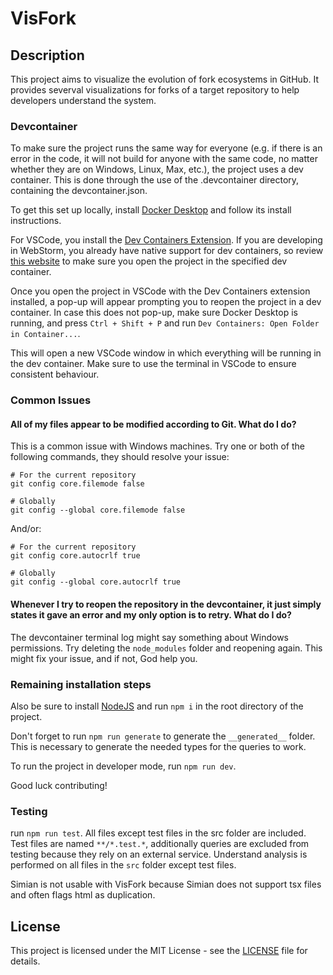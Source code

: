 # VisFork

## Description
This project aims to visualize the evolution of fork ecosystems in GitHub. It provides severval visualizations for forks of a target repository to help developers understand the system.

### Devcontainer
To make sure the project runs the same way for everyone (e.g. if there is an error in the code, it will not build for anyone with the same code, no matter whether they are on Windows, Linux, Max, etc.), the project uses a dev container. This is done through the use of the .devcontainer directory, containing the devcontainer.json.

To get this set up locally, install [Docker Desktop](https://www.docker.com/products/docker-desktop/) and follow its install instructions.

For VSCode, you install the [Dev Containers Extension](https://marketplace.visualstudio.com/items?itemName=ms-vscode-remote.remote-containers). If you are developing in WebStorm, you already have native support for dev containers, so review [this website](https://www.jetbrains.com/help/webstorm/start-dev-container-inside-ide.html) to make sure you open the project in the specified dev container.

Once you open the project in VSCode with the Dev Containers extension installed, a pop-up will appear prompting you to reopen the project in a dev container. In case this does not pop-up, make sure Docker Desktop is running, and press `Ctrl + Shift + P` and run `Dev Containers: Open Folder in Container...`.

This will open a new VSCode window in which everything will be running in the dev container. Make sure to use the terminal in VSCode to ensure consistent behaviour. 

### Common Issues
#### All of my files appear to be modified according to Git. What do I do?
This is a common issue with Windows machines. Try one or both of the following commands, they should resolve your issue:

```
# For the current repository
git config core.filemode false   

# Globally
git config --global core.filemode false
```

And/or:

```
# For the current repository
git config core.autocrlf true  

# Globally
git config --global core.autocrlf true
```

#### Whenever I try to reopen the repository in the devcontainer, it just simply states it gave an error and my only option is to retry. What do I do?
The devcontainer terminal log might say something about Windows permissions. Try deleting the `node_modules` folder and reopening again. This might fix your issue, and if not, God help you.

### Remaining installation steps

Also be sure to install [NodeJS](https://nodejs.org/en) and run `npm i` in the root directory of the project.

Don't forget to run `npm run generate` to generate the `__generated__` folder. This is necessary to generate the needed types for the queries to work.

To run the project in developer mode, run `npm run dev`.

Good luck contributing!

### Testing
run ```npm run test```. All files except test files in the src folder are included. Test files are named ```**/*.test.*```, additionally queries are excluded from testing because they rely on an external service. Understand analysis is performed on all files in the ``src`` folder except test files.

Simian is not usable with VisFork because Simian does not support tsx files and often flags html as duplication.

## License
This project is licensed under the MIT License - see the [LICENSE](README.md) file for details.
